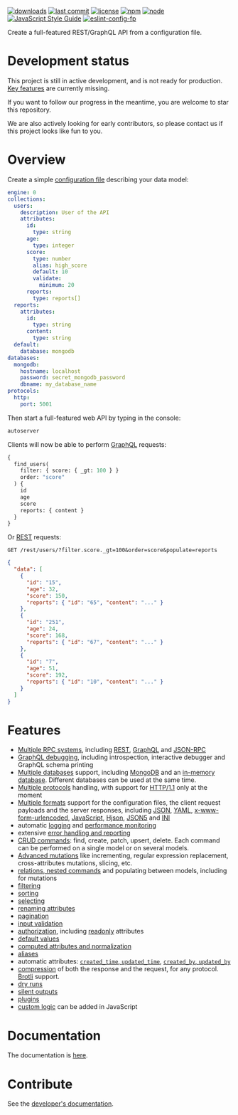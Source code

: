 [![downloads](https://img.shields.io/npm/dt/autoserver.svg?logo=npm)](https://www.npmjs.com/package/autoserver) [![last commit](https://img.shields.io/github/last-commit/autoserver-org/autoserver.svg?logo=github)](https://github.com/autoserver-org/autoserver/graphs/contributors) [![license](https://img.shields.io/github/license/autoserver-org/autoserver.svg?logo=github)](https://www.apache.org/licenses/LICENSE-2.0) [![npm](https://img.shields.io/npm/v/autoserver.svg?logo=npm)](https://www.npmjs.com/package/autoserver) [![node](https://img.shields.io/node/v/autoserver.svg?logo=node.js)](#) [![JavaScript Style Guide](https://img.shields.io/badge/code_style-standard-brightgreen.svg)](https://standardjs.com) [![eslint-config-fp](https://img.shields.io/badge/eslint-config--fp-green.svg?logo=eslint)](https://github.com/autoserver-org/eslint-config-fp)

Create a full-featured REST/GraphQL API from a configuration file.

# Development status

This project is still in active development, and is not ready for production.
[Key features](docs/dev/ROADMAP.md) are currently missing.

If you want to follow our progress in the meantime, you are welcome to star
this repository.

We are also actively looking for early contributors, so please contact us if this
project looks like fun to you.

# Overview

Create a simple
[configuration file](docs/server/configuration/configuration.md#configuration-file)
describing your data model:

```yml
engine: 0
collections:
  users:
    description: User of the API
    attributes:
      id:
        type: string
      age:
        type: integer
      score:
        type: number
        alias: high_score
        default: 10
        validate:
          minimum: 20
      reports:
        type: reports[]
  reports:
    attributes:
      id:
        type: string
      content:
        type: string
  default:
    database: mongodb
databases:
  mongodb:
    hostname: localhost
    password: secret_mongodb_password
    dbname: my_database_name
protocols:
  http:
    port: 5001
```

Then start a full-featured web API by typing in the console:

```bash
autoserver
```

Clients will now be able to perform [GraphQL](docs/client/rpc/graphql.md)
requests:

```graphql
{
  find_users(
    filter: { score: { _gt: 100 } }
    order: "score"
  ) {
    id
    age
    score
    reports: { content }
  }
}
```

Or [REST](docs/client/rpc/rest.md) requests:

```HTTP
GET /rest/users/?filter.score._gt=100&order=score&populate=reports
```

```json
{
  "data": [
    {
      "id": "15",
      "age": 32,
      "score": 150,
      "reports": { "id": "65", "content": "..." }
    },
    {
      "id": "251",
      "age": 24,
      "score": 168,
      "reports": { "id": "67", "content": "..." }
    },
    {
      "id": "7",
      "age": 51,
      "score": 192,
      "reports": { "id": "10", "content": "..." }
    }
  ]
}
```

# Features

- [Multiple RPC systems](docs/client/rpc/README.md), including
  [REST](docs/client/rpc/rest.md),
  [GraphQL](docs/client/rpc/graphql.md) and
  [JSON-RPC](docs/client/rpc/jsonrpc.md)
- [GraphQL debugging](docs/client/rpc/graphql.md),
  including introspection, interactive debugger and GraphQL schema printing
- [Multiple databases](docs/server/databases/README.md) support, including
  [MongoDB](docs/server/databases/mongodb.md) and an
  [in-memory database](docs/server/databases/memorydb.md).
  Different databases can be used at the same time.
- [Multiple protocols](docs/client/protocols/README.md) handling, with
  support for [HTTP/1.1](docs/server/protocols/http.md) only at the moment
- [Multiple formats](docs/client/protocols/formats.md) support for the
  configuration files, the client request payloads and the server responses,
  including [JSON](docs/client/protocols/formats.md#json),
  [YAML](docs/client/protocols/formats.md#yaml),
  [x-www-form-urlencoded](docs/client/protocols/formats.md#x-www-form-urlencoded),
  [JavaScript](docs/server/configuration/formats.md#javascript),
  [Hjson](docs/client/protocols/formats.md#hjson),
  [JSON5](docs/client/protocols/formats.md#json5) and
  [INI](docs/client/protocols/formats.md#ini)
- automatic [logging](docs/server/quality/logging.md) and
  [performance monitoring](docs/server/quality/logging.md#performance-monitoring)
- extensive
  [error handling and reporting](docs/server/usage/error.md#exceptions)
- [CRUD commands](docs/client/request/crud.md): find, create, patch, upsert,
  delete.
  Each command can be performed on a single model or on several models.
- [Advanced mutations](docs/client/request/patch.md) like incrementing,
  regular expression replacement, cross-attributes mutations, slicing, etc.
- [relations, nested commands](docs/client/request/relations.md)
  and populating between models, including for mutations
- [filtering](docs/client/arguments/filtering.md)
- [sorting](docs/client/arguments/sorting.md)
- [selecting](docs/client/arguments/selecting.md)
- [renaming attributes](docs/client/arguments/renaming.md)
- [pagination](docs/client/arguments/pagination.md)
- [input validation](docs/server/data_model/validation.md#data-validation)
- [authorization](docs/server/data_model/authorization.md), including
  [readonly](docs/server/data_model/authorization.md#readonly-attributes)
  attributes
- [default values](docs/server/data_model/default.md)
- [computed attributes and normalization](docs/server/data_model/transformation.md)
- [aliases](docs/server/data_model/compatibility.md#aliases)
- automatic attributes:
  [`created_time`, `updated_time`](docs/server/plugins/timestamp.md),
  [`created_by`, `updated_by`](docs/server/plugins/author.md)
- [compression](docs/client/arguments/compression.md) of both the response
  and the request, for any protocol.
  [Brotli](https://en.wikipedia.org/wiki/Brotli) support.
- [dry runs](docs/client/arguments/dryrun.md)
- [silent outputs](docs/client/arguments/silent.md)
- [plugins](docs/server/plugins/README.md)
- [custom logic](docs/server/configuration/functions.md) can be added in JavaScript

# Documentation

The documentation is [here](docs/README.md).

# Contribute

See the [developer's documentation](docs/dev/README.md).
